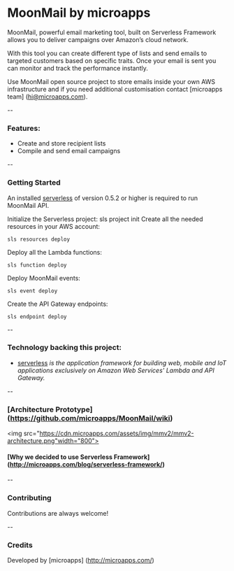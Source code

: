 # MoonMail by microapps

MoonMail, powerful email marketing tool, built on Serverless Framework allows you to deliver campaigns over Amazon’s cloud network. 

With this tool you can create different type of lists and send emails to targeted customers based on specific traits. Once your email is sent you can monitor and track the performance instantly. 

Use MoonMail open source project to store emails inside your own AWS infrastructure and if you need additional customisation contact [microapps team] (hi@microapps.com).

--

### Features:
* Create and store recipient lists
* Compile and send email campaigns

--

### Getting Started
An installed [serverless](https://github.com/serverless/serverless) of version 0.5.2 or higher is required to run MoonMail API.

Initialize the Serverless project:
    sls project init
Create all the needed resources in your AWS account:

    sls resources deploy

Deploy all the Lambda functions:

    sls function deploy
    
Deploy MoonMail events:

    sls event deploy

Create the API Gateway endpoints:

    sls endpoint deploy

--

### Technology backing this project:

 * [serverless](https://github.com/serverless/serverless) _is the application framework for building web, mobile and IoT applications exclusively on Amazon Web Services' Lambda and API Gateway._

--
 
### [Architecture Prototype] (https://github.com/microapps/MoonMail/wiki)
<img src="https://cdn.microapps.com/assets/img/mmv2/mmv2-architecture.png"width="800">


#### [Why we decided to use Serverless Framework] (http://microapps.com/blog/serverless-framework/)

--

### Contributing
Contributions are always welcome!

--

### Credits
Developed by [microapps] (http://microapps.com/)



